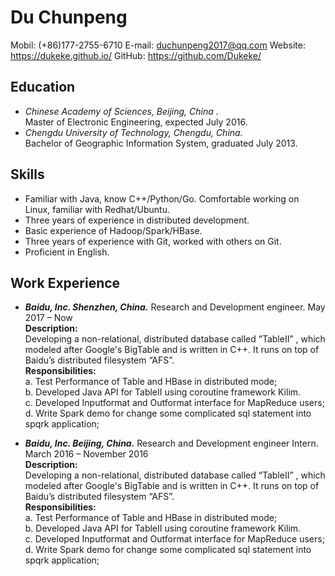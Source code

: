 **Du Chunpeng**
===============

Mobil: (+86)177-2755-6710 
E-mail: duchunpeng2017@qq.com 
Website: https://dukeke.github.io/
GitHub: https://github.com/Dukeke/ 

Education
---------

 - *Chinese Academy of Sciences, Beijing, China .* 
 <br>Master of Electronic Engineering, expected July 2016. 
 - *Chengdu University of Technology, Chengdu, China.*
 <br>Bachelor of Geographic Information System, graduated July 2013.

Skills
------

 - Familiar with Java, know C++/Python/Go. Comfortable working on Linux, familiar with Redhat/Ubuntu.  
 - Three years of experience in distributed development.
 - Basic experience of Hadoop/Spark/HBase. 
 - Three years of experience with Git, worked with others on Git. 
 - Proficient in English.

Work Experience
---------------

 - ***Baidu, Inc. Shenzhen, China.*** Research and Development engineer. May 2017 – Now
<br>**Description:** 
<br>Developing a non-relational, distributed database called “TableII” , which modeled after Google's BigTable and is written in C++. It runs on top of Baidu’s distributed filesystem “AFS”.
<br>**Responsibilities:**
<br>a. Test Performance of Table and HBase in distributed mode;
<br>b. Developed Java API for TableII using coroutine framework Kilim.
<br>c. Developed Inputformat and Outformat interface for MapReduce users;
<br>d. Write Spark demo for change some complicated sql statement into spqrk application;

 - ***Baidu, Inc. Beijing, China.*** Research and Development engineer Intern. March 2016 – November 2016
<br>**Description:** 
<br>Developing a non-relational, distributed database called “TableII” , which modeled after Google's BigTable and is written in C++. It runs on top of Baidu’s distributed filesystem “AFS”.
<br>**Responsibilities:**
<br>a. Test Performance of Table and HBase in distributed mode;
<br>b. Developed Java API for TableII using coroutine framework Kilim.
<br>c. Developed Inputformat and Outformat interface for MapReduce users;
<br>d. Write Spark demo for change some complicated sql statement into spqrk application;
